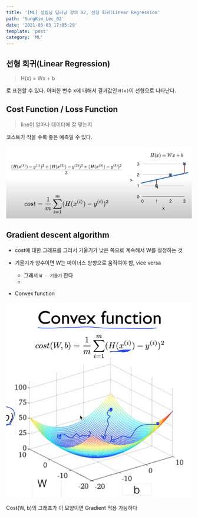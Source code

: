 ```yaml
---
title: '[ML] 성킴님 딥러닝 강의 02, 선형 회귀(Linear Regression'
path: 'SungKim_Lec_02'
date: '2021-03-03 17:05:29'
template: 'post'
category: 'ML'
---
```


## 선형 회귀(Linear Regression)

> H(x) = Wx + b

로 표현할 수 있다.
어떠한 변수 x에 대해서 결과값인 `H(x)`이 선형으로 나타난다.

## Cost Function / Loss Function

> line이 얼마나 데이터에 잘 맞는지 

코스트가 작을 수록 좋은 예측일 수 있다.

<img src='images/2021-03-03-17-10-13.png' alt='cost function' width=700px/>

## Gradient descent algorithm

* cost에 대한 그래프를 그러서 기울기가 낮은 쪽으로 계속해서 W를 설정하는 것   
* 기울기가 양수이면 W는 마이너스 방향으로 움직여야 함, vice versa
    * 그래서 `W - 기울기` 한다
    * 


* Convex function

<img src='images/2021-03-03-18-25-34.png' width=600px/>

Cost(W, b)의 그래프가 이 모양이면 Gradient 적용 가능하다

